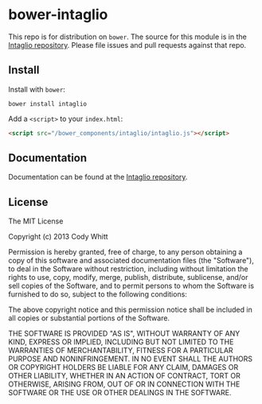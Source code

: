 # bower-intaglio

This repo is for distribution on `bower`. The source for this module is in the
[Intaglio repository](https://github.com/VisualGuruz/intaglio).
Please file issues and pull requests against that repo.

## Install

Install with `bower`:

```shell
bower install intaglio
```

Add a `<script>` to your `index.html`:

```html
<script src="/bower_components/intaglio/intaglio.js"></script>
```

## Documentation

Documentation can be found at the
[Intaglio repository](https://github.com/VisualGuruz/intaglio).

## License

The MIT License

Copyright (c) 2013 Cody Whitt

Permission is hereby granted, free of charge, to any person obtaining a copy
of this software and associated documentation files (the "Software"), to deal
in the Software without restriction, including without limitation the rights
to use, copy, modify, merge, publish, distribute, sublicense, and/or sell
copies of the Software, and to permit persons to whom the Software is
furnished to do so, subject to the following conditions:

The above copyright notice and this permission notice shall be included in
all copies or substantial portions of the Software.

THE SOFTWARE IS PROVIDED "AS IS", WITHOUT WARRANTY OF ANY KIND, EXPRESS OR
IMPLIED, INCLUDING BUT NOT LIMITED TO THE WARRANTIES OF MERCHANTABILITY,
FITNESS FOR A PARTICULAR PURPOSE AND NONINFRINGEMENT. IN NO EVENT SHALL THE
AUTHORS OR COPYRIGHT HOLDERS BE LIABLE FOR ANY CLAIM, DAMAGES OR OTHER
LIABILITY, WHETHER IN AN ACTION OF CONTRACT, TORT OR OTHERWISE, ARISING FROM,
OUT OF OR IN CONNECTION WITH THE SOFTWARE OR THE USE OR OTHER DEALINGS IN
THE SOFTWARE.